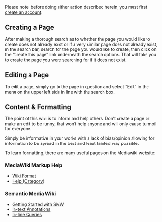 Please note, before doing either action described herein, you must first
[create an account](Special:CreateAccount).

## Creating a Page

After making a thorough search as to whether the page you would like to
create does not already exist or if a very similar page does not already
exist, in the search bar, search for the page you would like to create,
then click on the “create this page” link underneath the search options.
That will take you to create the page you were searching for if it does
not exist.

## Editing a Page

To edit a page, simply go to the page in question and select “Edit” in
the menu on the upper left side in line with the search box.

## Content & Formatting

The point of this wiki is to inform and help others. Don’t create a page
or make an edit to be funny, that won’t help anyone and will only cause
turmoil for everyone.

Simply be informative in your works with a lack of bias/opinion allowing
for information to be spread in the best and least tainted way possible.

To learn formatting, there are many useful pages on the Mediawiki
website:

### MediaWiki Markup Help

  - [Wiki Format](https://www.mediawiki.org/wiki/Help:Formatting)
  - [Help (Category)](https://www.mediawiki.org/wiki/Category:Help)

### Semantic Media Wiki

  - [Getting Started with
    SMW](https://www.semantic-mediawiki.org/wiki/Help:Getting_started)
  - [In-text
    Annotations](https://www.semantic-mediawiki.org/wiki/Help:In-text_annotation)
  - [In-line
    Queries](https://www.semantic-mediawiki.org/wiki/Help:Inline_queries)
